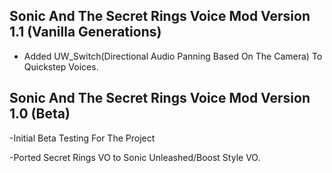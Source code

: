 ## Sonic And The Secret Rings Voice Mod Version 1.1 (Vanilla Generations)

- Added UW_Switch(Directional Audio Panning Based On The Camera) To Quickstep Voices.


## Sonic And The Secret Rings Voice Mod Version 1.0 (Beta)

-Initial Beta Testing For The Project

-Ported Secret Rings VO to Sonic Unleashed/Boost Style VO.